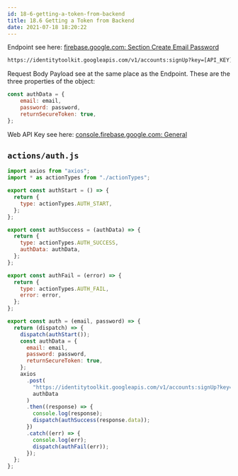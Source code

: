 ```yaml
---
id: 18-6-getting-a-token-from-backend
title: 18.6 Getting a Token from Backend
date: 2021-07-18 18:20:22
---
```


Endpoint see here: <a href='https://firebase.google.com/docs/reference/rest/auth#section-create-email-password' class='external'>firebase.google.com: Section Create Email Password</a>

```bash
https://identitytoolkit.googleapis.com/v1/accounts:signUp?key=[API_KEY]
```

Request Body Payload see at the same place as the Endpoint. These are the three properties of the object:

```jsx
const authData = {
    email: email,
    password: password,
    returnSecureToken: true,
};
```

Web API Key see here: <a href='https://console.firebase.google.com/u/0/project/react-burger-bf7e8/settings/general' class='external'>console.firebase.google.com: General</a>

## `actions/auth.js`

```jsx title="src\store\actions\auth.js" {1,27-46}
import axios from "axios";
import * as actionTypes from "./actionTypes";

export const authStart = () => {
  return {
    type: actionTypes.AUTH_START,
  };
};

export const authSuccess = (authData) => {
  return {
    type: actionTypes.AUTH_SUCCESS,
    authData: authData,
  };
};

export const authFail = (error) => {
  return {
    type: actionTypes.AUTH_FAIL,
    error: error,
  };
};

export const auth = (email, password) => {
  return (dispatch) => {
    dispatch(authStart());
    const authData = {
      email: email,
      password: password,
      returnSecureToken: true,
    };
    axios
      .post(
        "https://identitytoolkit.googleapis.com/v1/accounts:signUp?key=AIzaSyDsmwPeH2yE7yqvoeYolCLgB9ju50rYivo",
        authData
      )
      .then((response) => {
        console.log(response);
        dispatch(authSuccess(response.data));
      })
      .catch((err) => {
        console.log(err);
        dispatch(authFail(err));
      });
  };
};
```
